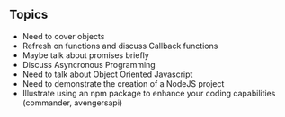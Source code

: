 ## Topics

  * Need to cover objects
  * Refresh on functions and discuss Callback functions
  * Maybe talk about promises briefly
  * Discuss Asyncronous Programming
  * Need to talk about Object Oriented Javascript
  * Need to demonstrate the creation of a NodeJS project
  * Illustrate using an npm package to enhance your coding capabilities (commander, avengersapi)
